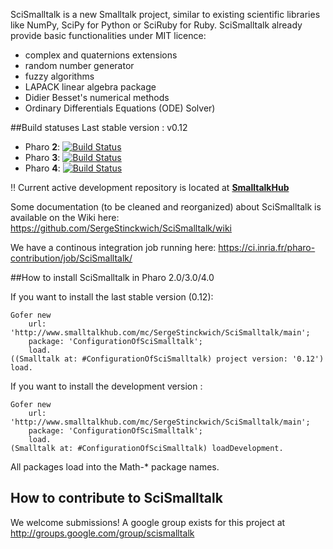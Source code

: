 SciSmalltalk is a new Smalltalk project, similar to existing scientific libraries like NumPy, SciPy for Python or SciRuby for Ruby. SciSmalltalk already provide basic functionalities under MIT licence:
- complex and quaternions extensions
- random number generator
- fuzzy algorithms
- LAPACK linear algebra package
- Didier Besset's numerical methods
- Ordinary Differentials Equations (ODE) Solver)

##Build statuses
Last stable version : v0.12

  - Pharo **2**: [![Build Status](https://ci.inria.fr/pharo-contribution/job/SciSmalltalk/PHARO=20,VERSION=stable,VM=vm/badge/icon)](https://ci.inria.fr/pharo-contribution/job/SciSmalltalk/PHARO=20,VERSION=stable,VM=vm/)
  - Pharo **3**: [![Build Status](https://ci.inria.fr/pharo-contribution/job/SciSmalltalk/PHARO=30,VERSION=stable,VM=vm/badge/icon)](https://ci.inria.fr/pharo-contribution/job/SciSmalltalk/PHARO=30,VERSION=stable,VM=vm/) 
  - Pharo **4**: [![Build Status](https://ci.inria.fr/pharo-contribution/job/SciSmalltalk/PHARO=40,VERSION=stable,VM=vm/badge/icon)](https://ci.inria.fr/pharo-contribution/job/SciSmalltalk/PHARO=40,VERSION=stable,VM=vm/)

:bangbang: Current active development repository is located at **[SmalltalkHub](http://www.smalltalkhub.com/#!/~SergeStinckwich/SciSmalltalk)**

Some documentation (to be cleaned and reorganized) about SciSmalltalk is available on the Wiki here: 
https://github.com/SergeStinckwich/SciSmalltalk/wiki

We have a continous integration job running here: https://ci.inria.fr/pharo-contribution/job/SciSmalltalk/

##How to install SciSmalltalk in Pharo 2.0/3.0/4.0

If you want to install the last stable version (0.12):

```Smalltalk
Gofer new
	url: 'http://www.smalltalkhub.com/mc/SergeStinckwich/SciSmalltalk/main';
	package: 'ConfigurationOfSciSmalltalk';
	load.
((Smalltalk at: #ConfigurationOfSciSmalltalk) project version: '0.12') load.
```

If you want to install the development version :

```Smalltalk
Gofer new
	url: 'http://www.smalltalkhub.com/mc/SergeStinckwich/SciSmalltalk/main';
	package: 'ConfigurationOfSciSmalltalk';
	load.
(Smalltalk at: #ConfigurationOfSciSmalltalk) loadDevelopment.
```

All packages load into the Math-* package names.

## How to contribute to SciSmalltalk

We welcome submissions! A google group exists for this project at http://groups.google.com/group/scismalltalk
